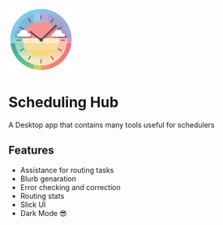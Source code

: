 ![Logo](./src-tauri/icons/128x128.png)

# Scheduling Hub

A Desktop app that contains many tools useful for schedulers

## Features

- Assistance for routing tasks
- Blurb genaration
- Error checking and correction
- Routing stats
- Slick UI
- Dark Mode 😎
